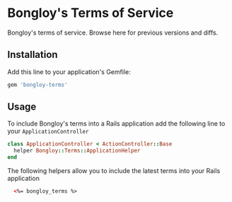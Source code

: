 # Bongloy's Terms of Service

Bongloy's terms of service. Browse here for previous versions and diffs.

## Installation

Add this line to your application's Gemfile:

```ruby
gem 'bongloy-terms'
```

## Usage

To include Bongloy's terms into a Rails application add the following line to your `ApplicationController`

```ruby
class ApplicationController < ActionController::Base
  helper Bongloy::Terms::ApplicationHelper
end
```

The following helpers allow you to include the latest terms into your Rails application

```html
  <%= bongloy_terms %>
```
